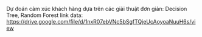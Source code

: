 Dự đoán cảm xúc khách hàng dựa trên các giải thuật đơn giản: Decision Tree, Random Forest
link data: https://drive.google.com/file/d/1nxR07ebVNc5bSgfTQjeUcAoyoaNuuH6s/view
